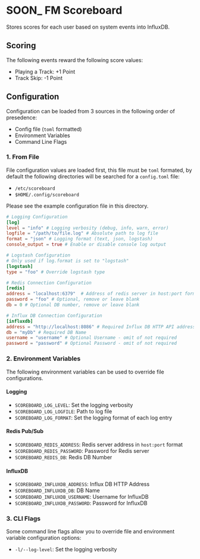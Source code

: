 # SOON\_ FM Scoreboard

Stores scores for each user based on system events into InfluxDB.

## Scoring

The following events reward the following score values:

* Playing a Track: +1 Point
* Track Skip: -1 Point

## Configuration

Configuration can be loaded from 3 sources in the following order of presedence:

* Config file (`toml` formatted)
* Environment Variables
* Command Line Flags

### 1. From File

File configuration values are loaded first, this file must be `toml` formated,
by default the following directories will be searched for a `config.toml` file:

* `/etc/scoreboard`
* `$HOME/.config/scoreboard`

Please see the example configuration file in this directory.

``` toml
# Logging Configuration
[log]
level = "info" # Logging verbosity (debug, info, warn, error)
logfile = "/path/to/file.log" # Absolute path to log file
format = "json" # Logging format (text, json, logstash)
console_output = true # Enable or disable console log output

# Logstash Configuration
# Only used if log.format is set to "logstash"
[logstash]
type = "foo" # Override logstash type

# Redis Connection Configuration
[redis]
address = "localhost:6379"  # Address of redis server in host:port format
password = "foo" # Optional, remove or leave blank
db = 0 # Optional DB number, remove or leave blank

# Influx DB Connection Configuration
[influxdb]
address = "http://localhost:8086" # Required Influx DB HTTP API address
db = "myDb" # Required DB Name
username = "username" # Optional Username - omit of not required
password = "password" # Optional Password - omit of not required
```

### 2. Environment Variables

The following environment variables can be used to override file configurations.

#### Logging

* `SCOREBOARD_LOG_LEVEL`: Set the logging verbosity
* `SCOREBOARD_LOG_LOGFILE`: Path to log file
* `SCOREBOARD_LOG_FORMAT`: Set the logging format of each log entry

#### Redis Pub/Sub

* `SCOREBOARD_REDIS_ADDRESS`: Redis server address in `host:port` format
* `SCOREBOARD_REDIS_PASSWORD`: Password for Redis server
* `SCOREBOARD_REDIS_DB`: Redis DB Number

#### InfluxDB

* `SCOREBOARD_INFLUXDB_ADDRESS`: Influx DB HTTP Address
* `SCOREBOARD_INFLUXDB_DB`: DB Name
* `SCOREBOARD_INFLUXDB_USERNAME`: Username for InfluxDB
* `SCOREBOARD_INFLUXDB_PASSWORD`: Password for InfluxDB

### 3. CLI Flags

Some command line flags allow you to override file and environment variable
configuration options:

* `-l/--log-level`: Set the logging verbosity
